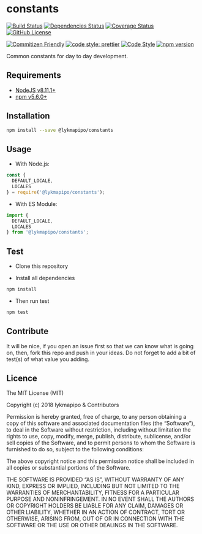 # constants

[![Build Status](https://travis-ci.org/lykmapipo/constants.svg?branch=master)](https://travis-ci.org/lykmapipo/constants)
[![Dependencies Status](https://david-dm.org/lykmapipo/constants.svg)](https://david-dm.org/lykmapipo/constants)
[![Coverage Status](https://coveralls.io/repos/github/lykmapipo/constants/badge.svg?branch=master)](https://coveralls.io/github/lykmapipo/constants?branch=master)
[![GitHub License](https://img.shields.io/github/license/lykmapipo/constants)](https://github.com/lykmapipo/constants/blob/master/LICENSE)

[![Commitizen Friendly](https://img.shields.io/badge/commitizen-friendly-brightgreen.svg)](http://commitizen.github.io/cz-cli/)
[![code style: prettier](https://img.shields.io/badge/code_style-prettier-ff69b4.svg)](https://github.com/prettier/prettier)
[![Code Style](https://badgen.net/badge/code%20style/airbnb/ff5a5f?icon=airbnb)](https://github.com/airbnb/javascript)
[![npm version](https://img.shields.io/npm/v/@lykmapipo/constants)](https://www.npmjs.com/package/@lykmapipo/constants)

Common constants for day to day development.

## Requirements

- [NodeJS v8.11.1+](https://nodejs.org)
- [npm v5.6.0+](https://www.npmjs.com/)

## Installation

```sh
npm install --save @lykmapipo/constants
```

## Usage

- With Node.js:

```js
const {
  DEFAULT_LOCALE,
  LOCALES
} = require('@lykmapipo/constants');
```

- With ES Module:

```js
import {
  DEFAULT_LOCALE,
  LOCALES
} from '@lykmapipo/constants';
```

## Test

- Clone this repository

- Install all dependencies

```sh
npm install
```

- Then run test

```sh
npm test
```

## Contribute

It will be nice, if you open an issue first so that we can know what is going on, then, fork this repo and push in your ideas. Do not forget to add a bit of test(s) of what value you adding.

## Licence

The MIT License (MIT)

Copyright (c) 2018 lykmapipo & Contributors

Permission is hereby granted, free of charge, to any person obtaining a copy of this software and associated documentation files (the “Software”), to deal in the Software without restriction, including without limitation the rights to use, copy, modify, merge, publish, distribute, sublicense, and/or sell copies of the Software, and to permit persons to whom the Software is furnished to do so, subject to the following conditions:

The above copyright notice and this permission notice shall be included in all copies or substantial portions of the Software.

THE SOFTWARE IS PROVIDED “AS IS”, WITHOUT WARRANTY OF ANY KIND, EXPRESS OR IMPLIED, INCLUDING BUT NOT LIMITED TO THE WARRANTIES OF MERCHANTABILITY, FITNESS FOR A PARTICULAR PURPOSE AND NONINFRINGEMENT. IN NO EVENT SHALL THE AUTHORS OR COPYRIGHT HOLDERS BE LIABLE FOR ANY CLAIM, DAMAGES OR OTHER LIABILITY, WHETHER IN AN ACTION OF CONTRACT, TORT OR OTHERWISE, ARISING FROM, OUT OF OR IN CONNECTION WITH THE SOFTWARE OR THE USE OR OTHER DEALINGS IN THE SOFTWARE.
